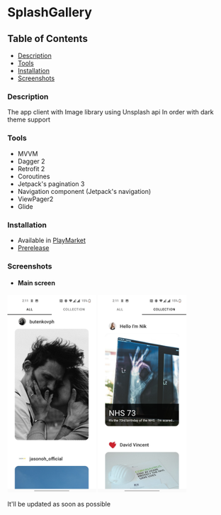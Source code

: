 # SplashGallery

## Table of Contents

- [Description](#description)
- [Tools](#tools)
- [Installation](#installation)
- [Screenshots](#screenshots)

### Description

The app client with Image library using Unsplash api In order with dark theme support

### Tools

- MVVM
- Dagger 2
- Retrofit 2
- Coroutines
- Jetpack's pagination 3
- Navigation component (Jetpack's navigation)
- ViewPager2
- Glide

### Installation

- Available in [PlayMarket](https://play.google.com/store/apps/details?id=com.stslex.splashgallery)
- [Prerelease](https://github.com/Slex93/SplashGallery/releases)

### Screenshots

- #### Main screen
<img src="./screenshots/Screenshot_1.jpg" width="200" > <img src="./screenshots/Screenshot_2.jpg" width="200" > 

It'll be updated as soon as possible

